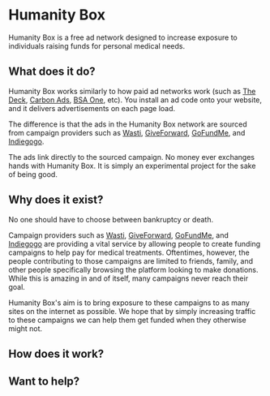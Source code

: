 Humanity Box
============

Humanity Box is a free ad network designed to increase exposure to individuals
raising funds for personal medical needs.

What does it do?
----------------

Humanity Box works similarly to how paid ad networks work (such as
[The Deck](http://decknetwork.net/), [Carbon Ads](http://carbonads.net/),
[BSA One](http://bsaone.com/), etc). You install an ad code onto your website,
and it delivers advertisements on each page load.

The difference is that the ads in the Humanity Box network are sourced from
campaign providers such as [Wasti](https://watsi.org/),
[GiveForward](http://www.giveforward.com/), [GoFundMe](http://www.gofundme.com/),
and [Indiegogo](http://www.indiegogo.com/).

The ads link directly to the sourced campaign. No money ever exchanges hands
with Humanity Box. It is simply an experimental project for the sake of being
good.

Why does it exist?
------------------

No one should have to choose between bankruptcy or death.

Campaign providers such as [Wasti](https://watsi.org/),
[GiveForward](http://www.giveforward.com/), [GoFundMe](http://www.gofundme.com/),
and [Indiegogo](http://www.indiegogo.com/) are providing a vital service by
allowing people to create funding campaigns to help pay for medical treatments.
Oftentimes, however, the people contributing to those campaigns are limited to
friends, family, and other people specifically browsing the platform looking to
make donations. While this is amazing in and of itself, many campaigns never
reach their goal.

Humanity Box's aim is to bring exposure to these campaigns to as many sites on
the internet as possible. We hope that by simply increasing traffic to these
campaigns we can help them get funded when they otherwise might not.

How does it work?
-----------------



Want to help?
-------------
